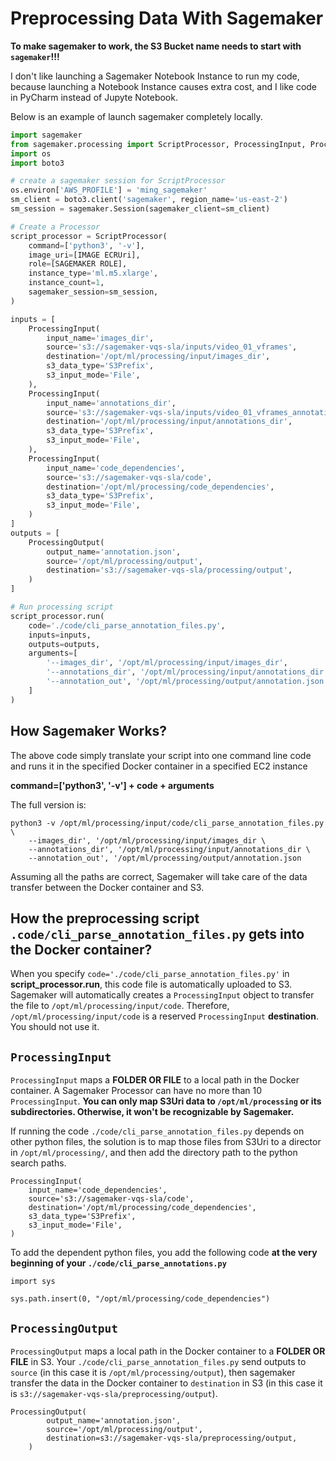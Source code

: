 # Preprocessing Data With Sagemaker

**To make sagemaker to work, the S3 Bucket name needs to start with `sagemaker`!!!**

I don't like launching a Sagemaker Notebook Instance to run my code, because launching a Notebook Instance causes extra cost, and I like code in PyCharm instead of Jupyte Notebook.

Below is an example of launch sagemaker completely locally.


```python
import sagemaker
from sagemaker.processing import ScriptProcessor, ProcessingInput, ProcessingOutput
import os
import boto3

# create a sagemaker session for ScriptProcessor
os.environ['AWS_PROFILE'] = 'ming_sagemaker'
sm_client = boto3.client('sagemaker', region_name='us-east-2')
sm_session = sagemaker.Session(sagemaker_client=sm_client)

# Create a Processor
script_processor = ScriptProcessor(
    command=['python3', '-v'],
    image_uri=[IMAGE ECRUri],
    role=[SAGEMAKER ROLE],
    instance_type='ml.m5.xlarge',
    instance_count=1,
    sagemaker_session=sm_session,
)

inputs = [
    ProcessingInput(
        input_name='images_dir',
        source='s3://sagemaker-vqs-sla/inputs/video_01_vframes',
        destination='/opt/ml/processing/input/images_dir',
        s3_data_type='S3Prefix',
        s3_input_mode='File',
    ),
    ProcessingInput(
        input_name='annotations_dir',
        source='s3://sagemaker-vqs-sla/inputs/video_01_vframes_annotations',
        destination='/opt/ml/processing/input/annotations_dir',
        s3_data_type='S3Prefix',
        s3_input_mode='File',
    ),
    ProcessingInput(
        input_name='code_dependencies',
        source='s3://sagemaker-vqs-sla/code',
        destination='/opt/ml/processing/code_dependencies',
        s3_data_type='S3Prefix',
        s3_input_mode='File',
    )
]
outputs = [
    ProcessingOutput(
        output_name='annotation.json',
        source='/opt/ml/processing/output',
        destination='s3://sagemaker-vqs-sla/processing/output',
    )
]

# Run processing script
script_processor.run(
    code='./code/cli_parse_annotation_files.py',
    inputs=inputs,
    outputs=outputs,
    arguments=[
        '--images_dir', '/opt/ml/processing/input/images_dir',
        '--annotations_dir', '/opt/ml/processing/input/annotations_dir',
        '--annotation_out', '/opt/ml/processing/output/annotation.json'
    ]
)

```

## How Sagemaker Works?

The above code simply translate your script into one command line code and runs it in the specified Docker container in a specified EC2 instance

**command=['python3', '-v'] + code + arguments**

The full version is:

```
python3 -v /opt/ml/processing/input/code/cli_parse_annotation_files.py \
    --images_dir', '/opt/ml/processing/input/images_dir \
    --annotations_dir', '/opt/ml/processing/input/annotations_dir \
    --annotation_out', '/opt/ml/processing/output/annotation.json 
```


Assuming all the paths are correct, Sagemaker will take care of the data transfer between the Docker container and S3.


## How the preprocessing script `.code/cli_parse_annotation_files.py` gets into the Docker container?

When you specify `code='./code/cli_parse_annotation_files.py'` in **script_processor.run**, this code file is automatically uploaded to S3. Sagemaker will automatically creates a `ProcessingInput` object to transfer the file to `/opt/ml/processing/input/code`. Therefore, `/opt/ml/processing/input/code` is a reserved `ProcessingInput` **destination**. You should not use it.


## `ProcessingInput`

`ProcessingInput` maps a **FOLDER OR FILE** to a local path in the Docker container. A Sagemaker Processor can have no more than 10 `ProcessingInput`. **You can only map S3Uri data to `/opt/ml/processing` or its subdirectories. Otherwise, it won't be recognizable by Sagemaker.**


If running the code `./code/cli_parse_annotation_files.py` depends on other python files, the solution is to map those files from S3Uri to a director in `/opt/ml/processing/`, and then add the directory path to the python search paths. 
```
ProcessingInput(
    input_name='code_dependencies',
    source='s3://sagemaker-vqs-sla/code',
    destination='/opt/ml/processing/code_dependencies',
    s3_data_type='S3Prefix',
    s3_input_mode='File',
)
```

To add the dependent python files, you add the following code **at the very beginning of your `./code/cli_parse_annotations.py`**

```
import sys

sys.path.insert(0, "/opt/ml/processing/code_dependencies")
```


## `ProcessingOutput`

`ProcessingOutput` maps a local path in the Docker container to a **FOLDER OR FILE** in S3. Your `./code/cli_parse_annotation_files.py` send outputs to `source` (in this case it is `/opt/ml/processing/output`), then sagemaker transfer the data in the Docker container to `destination` in S3 (in this case it is `s3://sagemaker-vqs-sla/preprocessing/output`).

```
ProcessingOutput(
        output_name='annotation.json',
        source='/opt/ml/processing/output',
        destination=s3://sagemaker-vqs-sla/preprocessing/output,
    )
```
